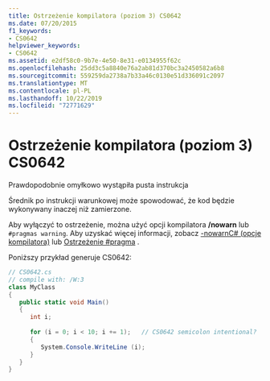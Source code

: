 ```yaml
---
title: Ostrzeżenie kompilatora (poziom 3) CS0642
ms.date: 07/20/2015
f1_keywords:
- CS0642
helpviewer_keywords:
- CS0642
ms.assetid: e2df58c0-9b7e-4e50-8e31-e0134955f62c
ms.openlocfilehash: 25dd3c5a8840e76a2ab81d370bc3a2450582a6b8
ms.sourcegitcommit: 559259da2738a7b33a46c0130e51d336091c2097
ms.translationtype: MT
ms.contentlocale: pl-PL
ms.lasthandoff: 10/22/2019
ms.locfileid: "72771629"
---
```

# <a name="compiler-warning-level-3-cs0642"></a>Ostrzeżenie kompilatora (poziom 3) CS0642
Prawdopodobnie omyłkowo wystąpiła pusta instrukcja  
  
 Średnik po instrukcji warunkowej może spowodować, że kod będzie wykonywany inaczej niż zamierzone.  
  
 Aby wyłączyć to ostrzeżenie, można użyć opcji kompilatora **/nowarn** lub `#pragmas warning`. Aby uzyskać więcej informacji, zobacz [-nowarnC# (opcje kompilatora)](../language-reference/compiler-options/nowarn-compiler-option.md) lub [Ostrzeżenie #pragma](../language-reference/preprocessor-directives/preprocessor-pragma-warning.md) .  
  
 Poniższy przykład generuje CS0642:  
  
```csharp  
// CS0642.cs  
// compile with: /W:3  
class MyClass  
{  
   public static void Main()  
   {  
      int i;  
  
      for (i = 0; i < 10; i += 1);   // CS0642 semicolon intentional?  
      {  
         System.Console.WriteLine (i);  
      }  
   }  
}  
```
